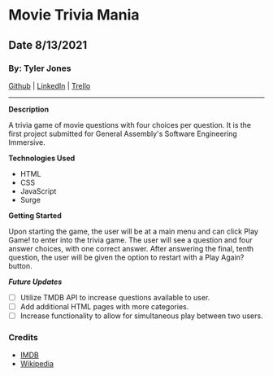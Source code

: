 # Movie Trivia Mania

## Date 8/13/2021

### By: Tyler Jones

[Github](https://github.com/msiroilem) |
[LinkedIn](https://www.linkedin.com/in/tyler-jones-36a30136/) | [Trello](https://trello.com/b/tql959Uf/movie-trivia-mania)

---

**Description**

A trivia game of movie questions with four choices per question. It is the first project submitted for General Assembly's Software Engineering Immersive.

**Technologies Used**

- HTML
- CSS
- JavaScript
- Surge

**Getting Started**

Upon starting the game, the user will be at a main menu and can click Play Game! to enter into the trivia game. The user will see a question and four answer choices, with one correct answer. After answering the final, tenth question, the user will be given the option to restart with a Play Again? button.

**_Future Updates_**

- [ ] Utilize TMDB API to increase questions available to user.
- [ ] Add additional HTML pages with more categories.
- [ ] Increase functionality to allow for simultaneous play between two users.

### Credits

- [IMDB](https://www.imdb.com/?ref_=nv_home)
- [Wikipedia](https://www.wikipedia.org/)
